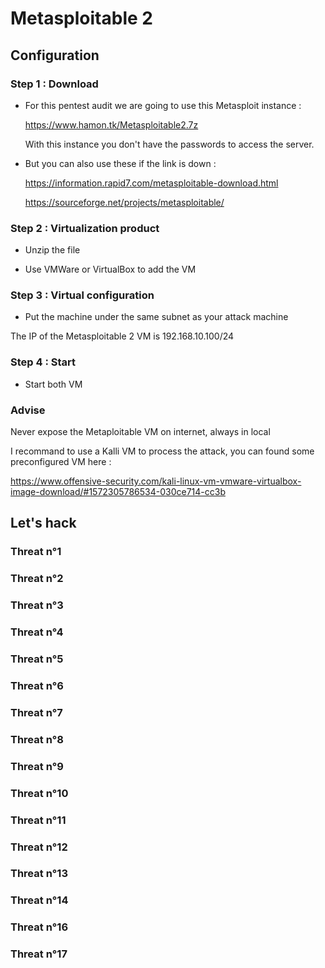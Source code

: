 # Metasploitable 2

## Configuration

### Step 1 : Download

- For this pentest audit we are going to use this Metasploit instance :

    https://www.hamon.tk/Metasploitable2.7z

    With this instance you don't have the passwords to access the server.

- But you can also use these if the link is down :

    https://information.rapid7.com/metasploitable-download.html

    https://sourceforge.net/projects/metasploitable/

### Step 2 : Virtualization product

- Unzip the file

- Use VMWare or VirtualBox to add the VM

### Step 3 : Virtual configuration

- Put the machine under the same subnet as your attack machine

The IP of the Metasploitable 2 VM is 192.168.10.100/24

### Step 4 : Start

- Start both VM

### Advise

Never expose the Metaploitable VM on internet, always in local

I recommand to use a Kalli VM to process the attack, you can found some preconfigured VM here :

https://www.offensive-security.com/kali-linux-vm-vmware-virtualbox-image-download/#1572305786534-030ce714-cc3b

## Let's hack

### Threat n°1
### Threat n°2
### Threat n°3
### Threat n°4
### Threat n°5
### Threat n°6
### Threat n°7
### Threat n°8
### Threat n°9
### Threat n°10
### Threat n°11
### Threat n°12
### Threat n°13
### Threat n°14
### Threat n°16
### Threat n°17

